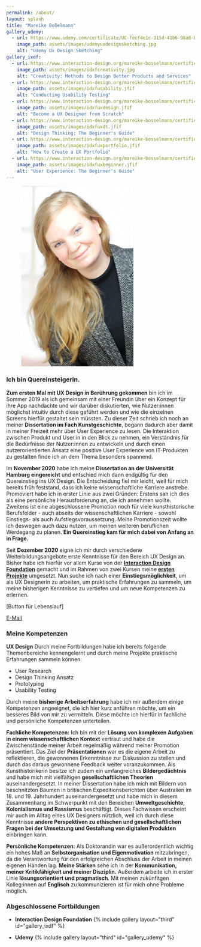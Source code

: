 ```yaml
---
permalink: /about/
layout: splash
title: "Mareike Boßelmann"
gallery_udemy:
  - url: https://www.udemy.com/certificate/UC-fecf4e1c-315d-41b6-98a6-b4dfcb1484f5
    image_path: assets/images/udemyuxdesignsketching.jpg
    alt: "Udemy Ux Design Sketching"
gallery_ixdf:
  - url: https://www.interaction-design.org/mareike-bosselmann/certificate/course/8ffd8c1c-9c52-4c1c-b309-dba88524c432
    image_path: assets/images/idxfcreativity.jpg
    alt: "Creativity: Methods to Design Better Products and Services"
  - url: https://www.interaction-design.org/mareike-bosselmann/certificate/course/7f9d4423-fbdf-4fce-a398-592fe9f73204
    image_path: assets/images/idxfusability.jfif
    alt: "Conducting Usability Testing"
  - url: https://www.interaction-design.org/mareike-bosselmann/certificate/course/d35c481a-fb73-4ebc-8b5e-4a6670122d02?certificateType=course
    image_path: assets/images/idxfuxdesign.jfif
    alt: "Become a UX Designer from Scratch"
  - url: https://www.interaction-design.org/mareike-bosselmann/certificate/course/313f43bd-fd91-4fb8-b3b5-2b649d704c06
    image_path: assets/images/idxfuxdt.jfif
    alt: "Design Thinking: The Beginner's Guide"
  - url: https://www.interaction-design.org/mareike-bosselmann/certificate/course/d0a425c0-72e8-424a-a393-3c2a008359b1
    image_path: assets/images/idxfuxportfolio.jfif
    alt: "How to Create a UX Portfolio"
  - url: https://www.interaction-design.org/mareike-bosselmann/certificate/course/950c716a-fa49-4ee8-aeb0-f24191ee8bb2
    image_path: assets/images/idxfuxbeginner.jfif
    alt: "User Experience: The Beginner's Guide"
---
```


<figure style="width: 300px" class="align-right">
  <img src="https://github.com/mbosselmann/portfolio/blob/master/assets/images/startbild.png?raw=true" alt="">
  </figure> 

### Ich bin Quereinsteigerin.
**Zum ersten Mal mit UX Design in Berührung gekommen** bin ich im Sommer 2019 als ich gemeinsam mit einer Freundin über ein Konzept für ihre App nachdachte und wir darüber diskutierten, wie Nutzer:innen möglichst intuitiv durch diese geführt werden und wie die einzelnen Screens hierfür gestaltet sein müssten. Zu dieser Zeit schrieb ich noch an meiner **Dissertation im Fach Kunstgeschichte**, begann dadurch aber damit in meiner Freizeit mehr über User Experience zu lesen. Die Interaktion zwischen Produkt und User:in in den Blick zu nehmen, ein Verständnis für die Bedürfnisse der Nutzer:innen zu entwickeln und durch einen nutzerorientierten Ansatz eine positive User Experience von IT-Produkten zu gestalten finde ich an dem Thema besonders spannend.

Im **November 2020** habe ich meine **Dissertation an der Universität Hamburg eingereicht** und entschied mich dann endgültig für den Quereinstieg ins UX Design. Die Entscheidung fiel mir leicht, weil für mich bereits früh feststand, dass ich keine wissenschaftliche Karriere anstrebe. Promoviert habe ich in erster Linie aus zwei Gründen: Erstens sah ich dies als eine persönliche Herausforderung an, die ich annehmen wollte. Zweitens ist eine abgeschlossene Promotion noch für viele kunsthistorische Berufsfelder - auch abseits der wissenschaftlichen Karriere - sowohl Einstiegs- als auch Aufstiegsvoraussetzung. Meine Promotionszeit wollte ich deswegen auch dazu nutzen, um meinen weiteren beruflichen Werdegang zu planen. **Ein Quereinstieg kam für mich dabei von Anfang an in Frage.** 

Seit **Dezember 2020** eigne ich mir durch verschiedene Weiterbildungsangebote erste Kenntnisse für den Bereich UX Design an. Bisher habe ich hierfür vor allem Kurse von der [**Interaction Design Foundation**](https://www.interaction-design.org/) gemacht und im Rahmen von zwei Kursen meine [**ersten Projekte**](https://mbosselmann.github.io/portfolio/projects/) umgesetzt. Nun suche ich nach einer **Einstiegsmöglichkeit**, um als UX Designerin zu arbeiten, um praktische Erfahrungen zu sammeln, um meine bisherigen Kenntnisse zu vertiefen und um neue Kompetenzen zu erlernen.

[Button für Lebenslauf]

<a href="mailto:mareike.bosselmann@gmx.de" class="btn btn--primary">E-Mail</a>

### Meine Kompetenzen

**UX Design**
Durch meine Fortbildungen habe ich bereits folgende Themenbereiche kennengelernt und durch meine Projekte praktische Erfahrungen sammeln können:

* User Research
* Design Thinking Ansatz
* Prototyping
* Usability Testing

Durch meine **bisherige Arbeitserfahrung** habe ich mir außerdem einige Kompetenzen angeeignet, die ich hier kurz anführen möchte, um ein besseres Bild von mir zu vermitteln. Diese möchte ich hierfür in fachliche und persönliche Kompetenzen unterteilen.

**Fachliche Kompetenzen:**
Ich bin mit der **Lösung von komplexen Aufgaben in einem wissenschaftlichen Kontext** vertraut und habe die Zwischenstände meiner Arbeit regelmäßig während meiner Promotion präsentiert. Das Ziel der **Präsentationen** war es die eigene Arbeit zu reflektieren, die gewonnenen Erkenntnisse zur Diskussion zu stellen und durch das daraus gewonnene Feedback weiter voranzukommen. Als Kunsthistorikerin besitze ich zudem ein umfangreiches **Bildergedächtnis** und habe mich mit vielfältigen **gesellschaftlichen Theorien** auseinandergesetzt. In meiner Dissertation habe ich mich mit Bildern von beschnitzten Bäumen in britischen Expeditionsberichten über Australien im 18. und 19. Jahrhundert auseinandergesetzt und habe mich in diesem Zusammenhang im Schwerpunkt mit den Bereichen **Umweltgeschichte, Kolonialismus und Rassismus** beschäftigt. Dieses Fachwissen erscheint mir auch im Alltag eines UX Designers nützlich, weil ich durch diese Kenntnisse **andere Perspektiven zu ethischen und gesellschaftlichen Fragen bei der Umsetzung und Gestaltung von digitalen Produkten** einbringen kann.

**Persönliche Kompetenzen:**
Als Doktorandin war es außerordentlich wichtig ein hohes Maß an **Selbstorganisation und Eigenmotivation** mitzubringen, da die Verantwortung für den erfolgreichen Abschluss der Arbeit in meinen eigenen Händen lag. **Meine Stärken** sehe ich in der **Kommunikation, meiner Kritikfähigkeit und meiner Disziplin.** Außerdem arbeite ich in erster Linie **lösungsorientiert und pragmatisch**. Mit meinen zukünfitgen Kolleg:innen auf **Englisch** zu kommunizieren ist für mich ohne Probleme möglich.

### Abgeschlossene Fortbildungen
* **Interaction Design Foundation**
{% include gallery layout="third" id="gallery_ixdf" %}

* **Udemy**
{% include gallery layout="third" id="gallery_udemy" %}
